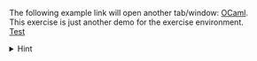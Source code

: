The following example link will open another tab/window: [OCaml](https://ocaml.org/).  
This exercise is just another demo for the exercise environment.  
<a href="" onclick="top.location='/exercises/demo/';">Test</a>

<details>
    <summary>Hint</summary>
    Use an indirection.
</details>
